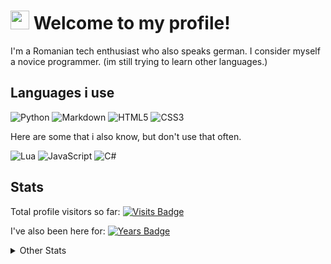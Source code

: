 # <img src = "https://raw.githubusercontent.com/MartinHeinz/MartinHeinz/master/wave.gif" width = 30px> Welcome to my profile!
I'm a Romanian tech enthusiast who also speaks german.
I consider myself a novice programmer. (im still trying to learn other languages.)

## Languages i use
![Python](https://img.shields.io/badge/python-3670A0?style=for-the-badge&logo=python&logoColor=ffdd54)
![Markdown](https://img.shields.io/badge/markdown-%23000000.svg?style=for-the-badge&logo=markdown&logoColor=white)
![HTML5](https://img.shields.io/badge/html5-%23E34F26.svg?style=for-the-badge&logo=html5&logoColor=white)
![CSS3](https://img.shields.io/badge/css3-%231572B6.svg?style=for-the-badge&logo=css3&logoColor=white)

Here are some that i also know, but don't use that often.


![Lua](https://img.shields.io/badge/lua-%232C2D72.svg?style=for-the-badge&logo=lua&logoColor=white)
![JavaScript](https://img.shields.io/badge/javascript-%23323330.svg?style=for-the-badge&logo=javascript&logoColor=%23F7DF1E)
![C#](https://img.shields.io/badge/c%23-%23239120.svg?style=for-the-badge&logo=csharp&logoColor=white)

## Stats
Total profile visitors so far: [![Visits Badge](https://badges.pufler.dev/visits/ScottN13/ScottN13)](https://badges.pufler.dev)


I've also been here for: [![Years Badge](https://badges.pufler.dev/years/ScottN13)](https://badges.pufler.dev)
<details>
<summary>Other Stats</summary>
[![Anurag's GitHub stats](https://github-readme-stats.vercel.app/api?username=ScottN13)](https://github.com/anuraghazra/github-readme-stats)
</details>

